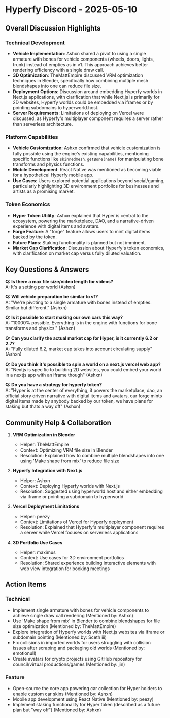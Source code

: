 # Hyperfy Discord - 2025-05-10

## Overall Discussion Highlights

### Technical Development
- **Vehicle Implementation**: Ashxn shared a pivot to using a single armature with bones for vehicle components (wheels, doors, lights, trunk) instead of empties as in v1. This approach achieves better rendering efficiency with a single draw call.
- **3D Optimization**: TheMattEmpire discussed VRM optimization techniques in Blender, specifically how combining multiple mesh blendshapes into one can reduce file size.
- **Deployment Options**: Discussion around embedding Hyperfy worlds in Next.js applications, with clarification that while Next.js is primarily for 2D websites, Hyperfy worlds could be embedded via iframes or by pointing subdomains to hyperworld.host.
- **Server Requirements**: Limitations of deploying on Vercel were discussed, as Hyperfy's multiplayer component requires a server rather than serverless architecture.

### Platform Capabilities
- **Vehicle Customization**: Ashxn confirmed that vehicle customization is fully possible using the engine's existing capabilities, mentioning specific functions like `skinnedmesh.getBone(name)` for manipulating bone transforms and physics functions.
- **Mobile Development**: React Native was mentioned as becoming viable for a hypothetical Hyperfy mobile app.
- **Use Cases**: Users explored potential applications beyond social/gaming, particularly highlighting 3D environment portfolios for businesses and artists as a promising market.

### Token Economics
- **Hyper Token Utility**: Ashxn explained that Hyper is central to the ecosystem, powering the marketplace, DAO, and a narrative-driven experience with digital items and avatars.
- **Forge Feature**: A "forge" feature allows users to mint digital items backed by the token.
- **Future Plans**: Staking functionality is planned but not imminent.
- **Market Cap Clarification**: Discussion about Hyperfy's token economics, with clarification on market cap versus fully diluted valuation.

## Key Questions & Answers

**Q: Is there a max file size/video length for videos?**  
A: It's a setting per world (Ashxn)

**Q: Will vehicle preparation be similar to v1?**  
A: "We're pivoting to a single armature with bones instead of empties. Similar but different." (Ashxn)

**Q: Is it possible to start making our own cars this way?**  
A: "10000% possible. Everything is in the engine with functions for bone transforms and physics." (Ashxn)

**Q: Can you clarify the actual market cap for Hyper, is it currently 6.2 or 2.7?**  
A: "Fully diluted 6.2, market cap takes into account circulating supply" (Ashxn)

**Q: Do you think it's possible to spin a world on a next.js vercel web app?**  
A: "Nextjs is specific to building 2D websites, you could embed your world in a nextjs app with an iframe though" (Ashxn)

**Q: Do you have a strategy for hyperfy token?**  
A: "Hyper is at the center of everything, it powers the marketplace, dao, an official story driven narrative with digital items and avatars, our forge mints digital items made by anybody backed by our token, we have plans for staking but thats a way off" (Ashxn)

## Community Help & Collaboration

1. **VRM Optimization in Blender**
   - Helper: TheMattEmpire
   - Context: Optimizing VRM file size in Blender
   - Resolution: Explained how to combine multiple blendshapes into one using 'Make shape from mix' to reduce file size

2. **Hyperfy Integration with Next.js**
   - Helper: Ashxn
   - Context: Deploying Hyperfy worlds with Next.js
   - Resolution: Suggested using hyperworld.host and either embedding via iframe or pointing a subdomain to hyperworld

3. **Vercel Deployment Limitations**
   - Helper: peezy
   - Context: Limitations of Vercel for Hyperfy deployment
   - Resolution: Explained that Hyperfy's multiplayer component requires a server while Vercel focuses on serverless applications

4. **3D Portfolio Use Cases**
   - Helper: maximus
   - Context: Use cases for 3D environment portfolios
   - Resolution: Shared experience building interactive elements with web view integration for booking meetings

## Action Items

### Technical
- Implement single armature with bones for vehicle components to achieve single draw call rendering (Mentioned by: Ashxn)
- Use 'Make shape from mix' in Blender to combine blendshapes for file size optimization (Mentioned by: TheMattEmpire)
- Explore integration of Hyperfy worlds with Next.js websites via iframe or subdomain pointing (Mentioned by: Sceth iii)
- Fix collisions in imported worlds for users struggling with collision issues after scraping and packaging old worlds (Mentioned by: emotionull)
- Create avatars for crypto projects using GitHub repository for council/virtual productions/games (Mentioned by: jin)

### Feature
- Open-source the core app powering car collection for Hyper holders to enable custom car skins (Mentioned by: Ashxn)
- Mobile app development using React Native (Mentioned by: peezy)
- Implement staking functionality for Hyper token (described as a future plan but "way off") (Mentioned by: Ashxn)